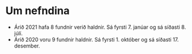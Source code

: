 # Um nefndina

* Árið 2021 hafa 8 fundnir verið haldnir. Sá fyrsti 7. janúar og sá síðasti 8. júlí.
* Árið 2020 voru 9 fundnir haldnir. Sá fyrsti 1. október og sá síðasti 17. desember.